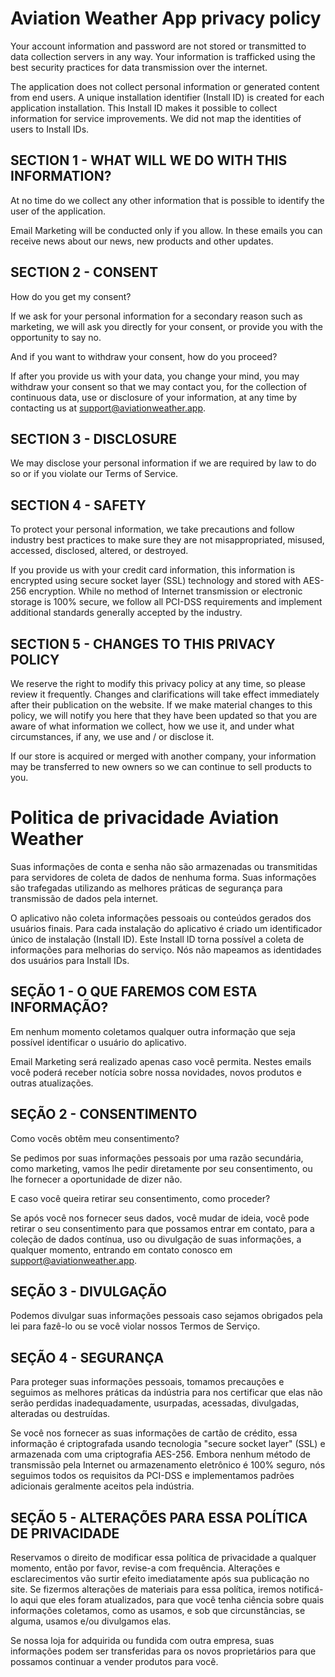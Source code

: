 # Aviation Weather App privacy policy

Your account information and password are not stored or transmitted to data collection servers in any way. Your information is trafficked using the best security practices for data transmission over the internet.

The application does not collect personal information or generated content from end users. A unique installation identifier (Install ID) is created for each application installation. This Install ID makes it possible to collect information for service improvements. We did not map the identities of users to Install IDs.

## SECTION 1 - WHAT WILL WE DO WITH THIS INFORMATION?

At no time do we collect any other information that is possible to identify the user of the application.

Email Marketing will be conducted only if you allow. In these emails you can receive news about our news, new products and other updates.

## SECTION 2 - CONSENT

How do you get my consent?

If we ask for your personal information for a secondary reason such as marketing, we will ask you directly for your consent, or provide you with the opportunity to say no.

And if you want to withdraw your consent, how do you proceed?

If after you provide us with your data, you change your mind, you may withdraw your consent so that we may contact you, for the collection of continuous data, use or disclosure of your information, at any time by contacting us at support@aviationweather.app.

## SECTION 3 - DISCLOSURE

We may disclose your personal information if we are required by law to do so or if you violate our Terms of Service.

## SECTION 4 - SAFETY

To protect your personal information, we take precautions and follow industry best practices to make sure they are not misappropriated, misused, accessed, disclosed, altered, or destroyed.

If you provide us with your credit card information, this information is encrypted using secure socket layer (SSL) technology and stored with AES-256 encryption. While no method of Internet transmission or electronic storage is 100% secure, we follow all PCI-DSS requirements and implement additional standards generally accepted by the industry.

## SECTION 5 - CHANGES TO THIS PRIVACY POLICY

We reserve the right to modify this privacy policy at any time, so please review it frequently. Changes and clarifications will take effect immediately after their publication on the website. If we make material changes to this policy, we will notify you here that they have been updated so that you are aware of what information we collect, how we use it, and under what circumstances, if any, we use and / or disclose it.

If our store is acquired or merged with another company, your information may be transferred to new owners so we can continue to sell products to you.







# Politica de privacidade Aviation Weather

Suas informações de conta e senha não são armazenadas ou transmitidas para servidores de coleta de dados de nenhuma forma. Suas informações são trafegadas utilizando as melhores práticas de segurança para transmissão de dados pela internet.

O aplicativo não coleta informações pessoais ou conteúdos gerados dos usuários finais. Para cada instalação do aplicativo é criado um identificador único de instalação (Install ID). Este Install ID torna possível a coleta de informações para melhorias do serviço. Nós não mapeamos as identidades dos usuários para Install IDs.

## SEÇÃO 1 - O QUE FAREMOS COM ESTA INFORMAÇÃO?

Em nenhum momento coletamos qualquer outra informação que seja possível identificar o usuário do aplicativo.

Email Marketing será realizado apenas caso você permita. Nestes emails você poderá receber notícia sobre nossa novidades, novos produtos e outras atualizações.

## SEÇÃO 2 - CONSENTIMENTO

Como vocês obtêm meu consentimento?

Se pedimos por suas informações pessoais por uma razão secundária, como marketing, vamos lhe pedir diretamente por seu consentimento, ou lhe fornecer a oportunidade de dizer não.

E caso você queira retirar seu consentimento, como proceder?

Se após você nos fornecer seus dados, você mudar de ideia, você pode retirar o seu consentimento para que possamos entrar em contato, para a coleção de dados contínua, uso ou divulgação de suas informações, a qualquer momento, entrando em contato conosco em support@aviationweather.app.

## SEÇÃO 3 - DIVULGAÇÃO

Podemos divulgar suas informações pessoais caso sejamos obrigados pela lei para fazê-lo ou se você violar nossos Termos de Serviço.

## SEÇÃO 4 - SEGURANÇA

Para proteger suas informações pessoais, tomamos precauções e seguimos as melhores práticas da indústria para nos certificar que elas não serão perdidas inadequadamente, usurpadas, acessadas, divulgadas, alteradas ou destruídas.

Se você nos fornecer as suas informações de cartão de crédito, essa informação é criptografada usando tecnologia "secure socket layer" (SSL) e armazenada com uma criptografia AES-256. Embora nenhum método de transmissão pela Internet ou armazenamento eletrônico é 100% seguro, nós seguimos todos os requisitos da PCI-DSS e implementamos padrões adicionais geralmente aceitos pela indústria.

## SEÇÃO 5 - ALTERAÇÕES PARA ESSA POLÍTICA DE PRIVACIDADE

Reservamos o direito de modificar essa política de privacidade a qualquer momento, então por favor, revise-a com frequência. Alterações e esclarecimentos vão surtir efeito imediatamente após sua publicação no site. Se fizermos alterações de materiais para essa política, iremos notificá-lo aqui que eles foram atualizados, para que você tenha ciência sobre quais informações coletamos, como as usamos, e sob que circunstâncias, se alguma, usamos e/ou divulgamos elas.

Se nossa loja for adquirida ou fundida com outra empresa, suas informações podem ser transferidas para os novos proprietários para que possamos continuar a vender produtos para você.
